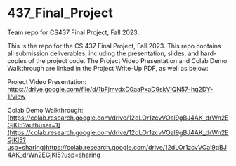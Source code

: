 # 437_Final_Project
Team repo for CS437 Final Project, Fall 2023.

This is the repo for the CS 437 Final Project, Fall 2023. This repo contains all submission deliverables, including the presentation, slides, and hard-copies of the project code. The Project Video Presentation and Colab Demo Walkthrough are linked in the Project Write-Up PDF, as well as below:

Project Video Presentation: https://drive.google.com/file/d/1bFjmvdxD0aaPxaD9skVlQN57-hq2DY-1/view

Colab Demo Walkthrough: [https://colab.research.google.com/drive/12dLOr1zcvVOal9gBJ4AK_drWn2EGjKl5?authuser=1](https://colab.research.google.com/drive/12dLOr1zcvVOal9gBJ4AK_drWn2EGjKl5?usp=sharing)https://colab.research.google.com/drive/12dLOr1zcvVOal9gBJ4AK_drWn2EGjKl5?usp=sharing
